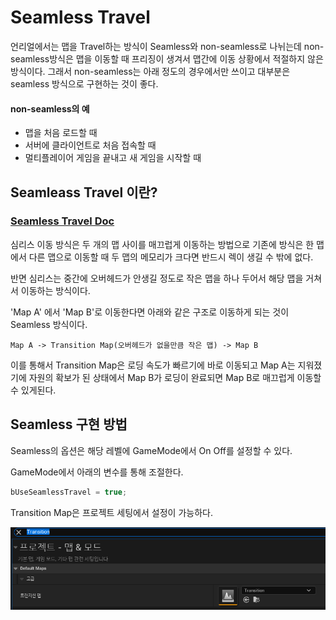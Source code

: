 # Seamless Travel

언리얼에서는 맵을 Travel하는 방식이 Seamless와 non-seamless로 나뉘는데 non-seamless방식은 맵을 이동할 때 프리징이 생겨서 맵간에 이동 상황에서 적절하지 않은 방식이다. 그래서 non-seamless는 아래 정도의 경우에서만 쓰이고 대부분은 seamless 방식으로 구현하는 것이 좋다.

#### non-seamless의 예

- 맵을 처음 로드할 때
- 서버에 클라이언트로 처음 접속할 때
- 멀티플레이어 게임을 끝내고 새 게임을 시작할 때

## Seamleass Travel 이란?

### [Seamless Travel Doc](https://dev.epicgames.com/documentation/en-us/unreal-engine/travelling-in-multiplayer-in-unreal-engine)

심리스 이동 방식은 두 개의 맵 사이를 매끄럽게 이동하는 방법으로 기존에 방식은 한 맵에서 다른 맵으로 이동할 때 두 맵의 메모리가 크다면 반드시 렉이 생길 수 밖에 없다.

반면 심리스는 중간에 오버헤드가 안생길 정도로 작은 맵을 하나 두어서 해당 맵을 거쳐서 이동하는 방식이다.

'Map A' 에서 'Map B'로 이동한다면 아래와 같은 구조로 이동하게 되는 것이 Seamless 방식이다.

```
Map A -> Transition Map(오버헤드가 없을만큼 작은 맵) -> Map B
```

이를 통해서 Transition Map은 로딩 속도가 빠르기에 바로 이동되고 Map A는 지워졌기에 자원의 확보가 된 상태에서 Map B가 로딩이 완료되면 Map B로 매끄럽게 이동할 수 있게된다.

## Seamless 구현 방법

Seamless의 옵션은 해당 레벨에 GameMode에서 On Off를 설정할 수 있다.

GameMode에서 아래의 변수를 통해 조절한다.

```C++
bUseSeamlessTravel = true;
```

Transition Map은 프로젝트 세팅에서 설정이 가능하다.

![25](/Assets/Images/Unreal/실습/PuzzlePlatforms/25.png)
